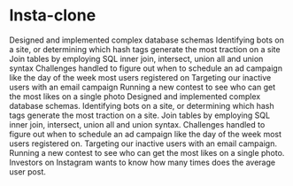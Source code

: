 # Insta-clone
Designed and implemented complex database schemas 
Identifying bots on a site, or determining which hash tags generate the most traction on a site
Join tables by employing SQL inner join, intersect, union all and union syntax
Challenges handled to figure out when to schedule an ad campaign like the day of the week most users registered on 
Targeting our inactive users with an email campaign 
Running a new contest to see who can get the most likes on a single photo 
Designed and implemented complex database schemas. 
Identifying bots on a site, or determining which hash tags generate the most traction on a site.
Join tables by employing SQL inner join, intersect, union all and union syntax.
Challenges handled to figure out when to schedule an ad campaign like the day of the week most users registered on. 
Targeting our inactive users with an email campaign.
Running a new contest to see who can get the most likes on a single photo. 
Investors on Instagram wants to know how many times does the average user post.
